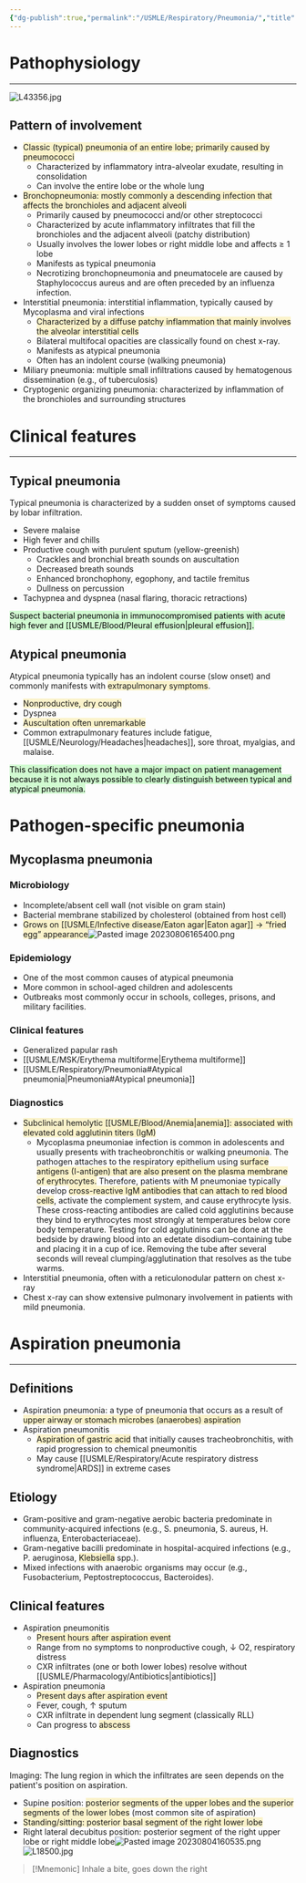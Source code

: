```yaml
---
{"dg-publish":true,"permalink":"/USMLE/Respiratory/Pneumonia/","title":"Pneumonia"}
---
```


# Pathophysiology
---
![L43356.jpg](/img/user/appendix/L43356.jpg)
## Pattern of involvement
- <span style="background:rgba(240, 200, 0, 0.2)">Classic (typical) pneumonia of an entire lobe; primarily caused by pneumococci</span>
	- Characterized by inflammatory intra-alveolar exudate, resulting in consolidation 
	- Can involve the entire lobe or the whole lung
- <span style="background:rgba(240, 200, 0, 0.2)">Bronchopneumonia: mostly commonly a descending infection that affects the bronchioles and adjacent alveoli</span>
	- Primarily caused by pneumococci and/or other streptococci
	- Characterized by acute inflammatory infiltrates that fill the bronchioles and the adjacent alveoli (patchy distribution) 
	- Usually involves the lower lobes or right middle lobe and affects ≥ 1 lobe
	- Manifests as typical pneumonia
	- Necrotizing bronchopneumonia and pneumatocele are caused by Staphylococcus aureus and are often preceded by an influenza infection. 
- Interstitial pneumonia: interstitial inflammation, typically caused by Mycoplasma and viral infections
	- <span style="background:rgba(240, 200, 0, 0.2)">Characterized by a diffuse patchy inflammation that mainly involves the alveolar interstitial cells</span>
	- Bilateral multifocal opacities are classically found on chest x-ray.
	- Manifests as atypical pneumonia
	- Often has an indolent course (walking pneumonia)
- Miliary pneumonia: multiple small infiltrations caused by hematogenous dissemination (e.g., of tuberculosis)
- Cryptogenic organizing pneumonia: characterized by inflammation of the bronchioles and surrounding structures
# Clinical features
---
## Typical pneumonia
Typical pneumonia is characterized by a sudden onset of symptoms caused by lobar infiltration.
- Severe malaise
- High fever and chills
- Productive cough with purulent sputum (yellow-greenish)
	- Crackles and bronchial breath sounds on auscultation
	- Decreased breath sounds
	- Enhanced bronchophony, egophony, and tactile fremitus
	- Dullness on percussion 
- Tachypnea and dyspnea (nasal flaring, thoracic retractions) 

<mark style="background: #BBFABBA6;">Suspect bacterial pneumonia in immunocompromised patients with acute high fever and [[USMLE/Blood/Pleural effusion\|pleural effusion]].</span>
## Atypical pneumonia
Atypical pneumonia typically has an indolent course (slow onset) and commonly manifests with <span style="background:rgba(240, 200, 0, 0.2)">extrapulmonary symptoms</span>.
- <span style="background:rgba(240, 200, 0, 0.2)">Nonproductive, dry cough</span>
- Dyspnea
- <span style="background:rgba(240, 200, 0, 0.2)">Auscultation often unremarkable</span>
- Common extrapulmonary features include fatigue, [[USMLE/Neurology/Headaches\|headaches]], sore throat, myalgias, and malaise.

<mark style="background: #BBFABBA6;">This classification does not have a major impact on patient management because it is not always possible to clearly distinguish between typical and atypical pneumonia.</span>
# Pathogen-specific pneumonia
## Mycoplasma pneumonia
### Microbiology
- Incomplete/absent cell wall (not visible on gram stain) 
- Bacterial membrane stabilized by cholesterol (obtained from host cell)
- <span style="background:rgba(240, 200, 0, 0.2)">Grows on [[USMLE/Infective disease/Eaton agar\|Eaton agar]] → “fried egg” appearance</span>![Pasted image 20230806165400.png](/img/user/appendix/Pasted%20image%2020230806165400.png)
### Epidemiology
- One of the most common causes of atypical pneumonia
- More common in school-aged children and adolescents
- Outbreaks most commonly occur in schools, colleges, prisons, and military facilities.
### Clinical features
- Generalized papular rash
- [[USMLE/MSK/Erythema multiforme\|Erythema multiforme]] 
- [[USMLE/Respiratory/Pneumonia#Atypical pneumonia\|Pneumonia#Atypical pneumonia]]
### Diagnostics
- <span style="background:rgba(240, 200, 0, 0.2)">Subclinical hemolytic [[USMLE/Blood/Anemia\|anemia]]: associated with elevated cold agglutinin titers (IgM)</span>
	- Mycoplasma pneumoniae infection is common in adolescents and usually presents with tracheobronchitis or walking pneumonia.  The pathogen attaches to the respiratory epithelium using <span style="background:rgba(240, 200, 0, 0.2)">surface antigens (I-antigen) that are also present on the plasma membrane of erythrocytes.</span>  Therefore, patients with M pneumoniae typically develop <span style="background:rgba(240, 200, 0, 0.2)">cross-reactive IgM antibodies that can attach to red blood cells</span>, activate the complement system, and cause erythrocyte lysis.  These cross-reacting antibodies are called cold agglutinins because they bind to erythrocytes most strongly at temperatures below core body temperature.  Testing for cold agglutinins can be done at the bedside by drawing blood into an edetate disodium–containing tube and placing it in a cup of ice.  Removing the tube after several seconds will reveal clumping/agglutination that resolves as the tube warms.
- Interstitial pneumonia, often with a reticulonodular pattern on chest x-ray
- Chest x-ray can show extensive pulmonary involvement in patients with mild pneumonia.
# Aspiration pneumonia
---
## Definitions
- Aspiration pneumonia: a type of pneumonia that occurs as a result of <span style="background:rgba(240, 200, 0, 0.2)">upper airway or stomach microbes (anaerobes) aspiration</span>
- Aspiration pneumonitis
	- <span style="background:rgba(240, 200, 0, 0.2)">Aspiration of gastric acid</span> that initially causes tracheobronchitis, with rapid progression to chemical pneumonitis
	- May cause [[USMLE/Respiratory/Acute respiratory distress syndrome\|ARDS]] in extreme cases
## Etiology
- Gram-positive and gram-negative aerobic bacteria predominate in community-acquired infections (e.g., S. pneumonia, S. aureus, H. influenza, Enterobacteriaceae).
- Gram-negative bacilli predominate in hospital-acquired infections (e.g., P. aeruginosa, <span style="background:rgba(240, 200, 0, 0.2)">Klebsiella</span> spp.).
- Mixed infections with anaerobic organisms may occur (e.g., Fusobacterium, Peptostreptococcus, Bacteroides).
## Clinical features
- Aspiration pneumonitis
	- <span style="background:rgba(240, 200, 0, 0.2)">Present hours after aspiration event</span>
	- Range from no symptoms to nonproductive cough, ↓ O2, respiratory distress
	- CXR infiltrates (one or both lower lobes) resolve without [[USMLE/Pharmacology/Antibiotics\|antibiotics]]
- Aspiration pneumonia
	- <span style="background:rgba(240, 200, 0, 0.2)">Present days after aspiration event</span>
	- Fever, cough, ↑ sputum
	- CXR infiltrate in dependent lung segment (classically RLL)
	- Can progress to <span style="background:rgba(240, 200, 0, 0.2)">abscess</span>
## Diagnostics
Imaging: The lung region in which the infiltrates are seen depends on the patient's position on aspiration.
- Supine position: <span style="background:rgba(240, 200, 0, 0.2)">posterior segments of the upper lobes and the superior segments of the lower lobes</span> (most common site of aspiration)
- <span style="background:rgba(240, 200, 0, 0.2)">Standing/sitting: posterior basal segment of the right lower lobe</span>
- Right lateral decubitus position: posterior segment of the right upper lobe or right middle lobe![Pasted image 20230804160535.png](/img/user/appendix/Pasted%20image%2020230804160535.png)![L18500.jpg](/img/user/appendix/L18500.jpg)

>[!Mnemonic] 
>Inhale a bite, goes down the right
